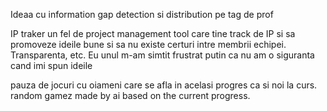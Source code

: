Ideaa cu information gap detection si distribution pe tag de prof

IP traker un fel de project management tool care tine track de IP si sa promoveze ideile bune si sa nu existe certuri intre membrii echipei. Transparenta, etc. Eu unul m-am simtit frustrat putin ca nu am o siguranta cand imi spun ideile

pauza de jocuri cu oiameni care se afla in acelasi progres ca si noi la curs. random gamez made by ai based on the current progress. 